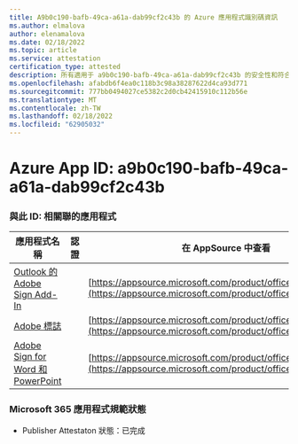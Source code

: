 ```yaml
---
title: A9b0c190-bafb-49ca-a61a-dab99cf2c43b 的 Azure 應用程式識別碼資訊
ms.author: elmalova
author: elenamalova
ms.date: 02/18/2022
ms.topic: article
ms.service: attestation
certification_type: attested
description: 所有適用于 a9b0c190-bafb-49ca-a61a-dab99cf2c43b 的安全性和符合性資訊資訊。
ms.openlocfilehash: afabdb6f4ea0c118b3c98a38287622d4ca93d771
ms.sourcegitcommit: 777bb0494027ce5382c2d0cb42415910c112b56e
ms.translationtype: MT
ms.contentlocale: zh-TW
ms.lasthandoff: 02/18/2022
ms.locfileid: "62905032"
---
```

# <a name="azure-app-id-a9b0c190-bafb-49ca-a61a-dab99cf2c43b"></a>Azure App ID: a9b0c190-bafb-49ca-a61a-dab99cf2c43b


### <a name="apps-associated-with-this-id"></a>與此 ID: 相關聯的應用程式
| **應用程式名稱** | **認證** | **在 AppSource 中查看** |
|--------------|---------------|-----------------------|
| [Outlook 的 Adobe Sign Add-In](https://docs.microsoft.com/microsoft-365-app-certification/forward/WA104381158) |  | [https://appsource.microsoft.com/product/office/WA104381158](https://appsource.microsoft.com/product/office/WA104381158) |
| [Adobe 標誌](https://docs.microsoft.com/microsoft-365-app-certification/forward/WA104381233) |  | [https://appsource.microsoft.com/product/office/WA104381233](https://appsource.microsoft.com/product/office/WA104381233) |
| [Adobe Sign for Word 和 PowerPoint](https://docs.microsoft.com/microsoft-365-app-certification/forward/WA104381155) |  | [https://appsource.microsoft.com/product/office/WA104381155](https://appsource.microsoft.com/product/office/WA104381155) |

### <a name="microsoft-365-app-compliance-status"></a>Microsoft 365 應用程式規範狀態
- Publisher Attestaton 狀態：已完成
